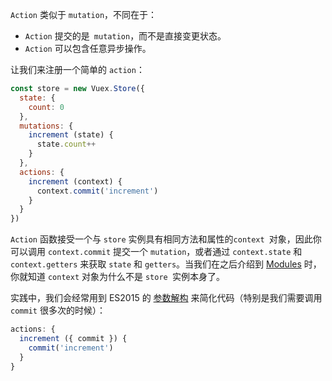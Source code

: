 `Action` 类似于 `mutation`，不同在于：

- `Action` 提交的是` mutation`，而不是直接变更状态。
- `Action` 可以包含任意异步操作。

让我们来注册一个简单的 `action`：

```js
const store = new Vuex.Store({
  state: {
    count: 0
  },
  mutations: {
    increment (state) {
      state.count++
    }
  },
  actions: {
    increment (context) {
      context.commit('increment')
    }
  }
})
```

`Action` 函数接受一个与 `store` 实例具有相同方法和属性的`context `对象，因此你可以调用 `context.commit` 提交一个 `mutation`，或者通过 `context.state` 和 `context.getters` 来获取 `state` 和 `getters`。当我们在之后介绍到 [Modules](https://vuex.vuejs.org/zh/guide/modules.html) 时，你就知道 `context` 对象为什么不是 `store `实例本身了。

实践中，我们会经常用到 ES2015 的 [参数解构](https://github.com/lukehoban/es6features#destructuring) 来简化代码（特别是我们需要调用 `commit` 很多次的时候）：

```js
actions: {
  increment ({ commit }) {
    commit('increment')
  }
}
```